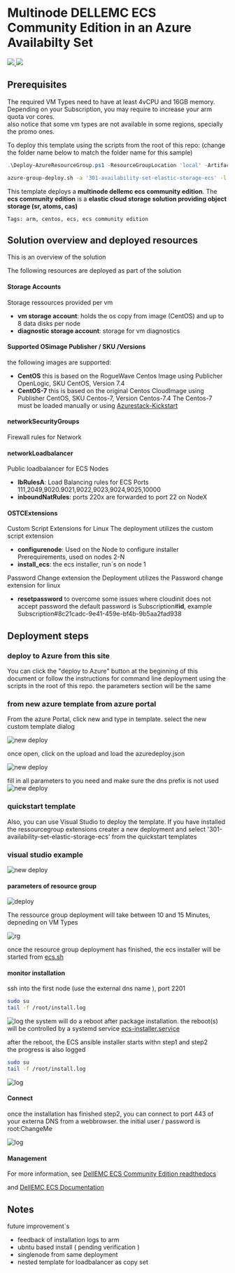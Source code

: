 # Multinode DELLEMC ECS Community Edition in an Azure Availabilty Set

<a href="https://portal.local.azurestack.external/#create/Microsoft.Template/uri/https%3A%2F%2Fraw.githubusercontent.com%2FAzure%2Fazurestack-quickstart-templates%2Fmaster%2F301-availability-set-elastic-storage-ecs%2Fazuredeploy.json" target="_blank">
<img src="images/deploytoasdk.png"/>
</a>
<a href="http://armviz.io/#/?load=https%3A%2F%2Fraw.githubusercontent.com%2FAzure%2Fazurestack-quickstart-templates%2Fmaster%2F301-availability-set-elastic-storage-ecs%2Fazuredeploy.json" target="_blank">
<img src="https://raw.githubusercontent.com/Azure/azure-quickstart-templates/master/1-CONTRIBUTION-GUIDE/images/visualizebutton.png"/>
</a>

## Prerequisites
The required VM Types need to have at least 4vCPU and 16GB memory.
Depending on your Subscription, you may require to increase your arm quota vor cores.  
also notice that some vm types are not available in some regions, specially the promo ones.  


To deploy this template using the scripts from the root of this repo: (change the folder name below to match the folder name for this sample)

```PowerShell
.\Deploy-AzureResourceGroup.ps1 -ResourceGroupLocation 'local' -ArtifactsStagingDirectory '301-availability-set-elastic-storage-ecs'
```
```bash
azure-group-deploy.sh -a '301-availability-set-elastic-storage-ecs' -l local
```

This template deploys a **multinode dellemc ecs community edition**. The **ecs community edition** is a **elastic cloud storage solution providing object storage (sr, atoms, cas)**

`Tags: arm, centos, ecs, ecs community edition`

## Solution overview and deployed resources

This is an overview of the solution

The following resources are deployed as part of the solution

#### Storage Accounts 

Storage ressources provided per vm

+ **vm storage account**: holds the os copy from image (CentOS) and up to 8 data disks per node
+ **diagnostic storage account**: storage for vm diagnostics

#### Supported OSimage Publisher / SKU /Versions
the following images are supported:
+ **CentOS** this is based on the RogueWave Centos Image using Publicher OpenLogic, SKU CentOS, Version 7.4
+ **CentOS-7** this is based on the original Centos CloudImage using Publisher CentOS, SKU Centos-7, Version Centos-7.4 
The Centos-7 must be loaded manually or using [Azurestack-Kickstart](https://github.com/bottkars/Azurestack-Kickstart)

#### networkSecurityGroups

Firewall rules for Network

#### networkLoadbalancer
Public loadbalancer for ECS Nodes
+ **lbRulesA**: Load Balancing rules for ECS Ports 111,2049,9020.9021,9022,9023,9024,9025,10000
+ **inboundNatRules**: ports 220x are forwarded to port 22 on NodeX

#### OSTCExtensions
Custom Script Extensions for Linux
The deployment utilizes the custom script extension 
+ **configurenode**: Used on the Node to configure installer Prerequirements, used on nodes 2-N
+ **install_ecs**: the ecs installer, run´s on node 1

Password Change extension
the Deployment utilizes the Password change extension for linux
+ **resetpassword** to overcome some issues where cloudinit does not accept password
the default password is Subscription#**id**, example Subscription#8c21cadc-9e41-459e-bf4b-9b5aa2fad938

## Deployment steps

### deploy to Azure from this site
You can click the "deploy to Azure" button at the beginning of this document or follow the instructions for command line deployment using the scripts in the root of this repo.
the parameters section will be the same 

### from new azure template from azure portal
From the azure Portal, click new and type in template.
select the new custom template dialog

![new deploy](images/template_new.png "new template from azure portal")  


once open, click on the upload and load the azuredeploy.json

![new deploy](images/template_load.png "new template from azure portal")  


fill in all parameters to you need and make sure the dns prefix is not used 
![new deploy](images/template_edit.png "new template from azure portal")  
### quickstart template 


Also, you can use Visual Studio to deploy the template. If you have installed the ressourcegroup extensions creater a new deployment and select '301-availability-set-elastic-storage-ecs' from the quickstart templates


### visual studio example

![new deploy](images/new_rg.png "Create new deployment from Visual Studio")

#### parameters of resource group
![deploy](images/rg_parameter.png "parameters for resource group")

The ressource group deployment will take between 10 and 15 Minutes, depneding on VM Types

![rg](images/rg_done.png "parameters for resource group")

once the resource group deployment has finished, the ecs installer will be started from
[ecs.sh](scripts/ecs.sh)

#### monitor installation
ssh into the first node (use the external dns name ), port 2201
```bash
sudo su
tail -f /root/install.log
```
![log](images/log.png "installation logs")
the system will do a reboot after package installation.
the reboot(s) will be controlled by a systemd service [ecs-installer.service](scripts/ecs-installer.service)

after the reboot, the ECS ansible installer starts withn step1 and step2  
the progress is also logged 
```bash
sudo su
tail -f /root/install.log
```
![log](images/ansible.png "ansible logger")

#### Connect

once the installation has finished step2, you can connect to port 443 of your externa DNS from a webbrowser. 
the initial user / password is root:ChangeMe

![log](images/dashboard.png "ECS Dashboard")


#### Management

For more information, see
[DellEMC ECS Community Edition readthedocs](http://ecsce.readthedocs.io/en/latest/installation/ECS-Installation.html)

and 
[DellEMC ECS Documentation](https://community.emc.com/docs/DOC-56978)

## Notes

future improvement´s
+ feedback of installation logs to arm
+ ubntu based install ( pending verification )
+ singlenode from same deployment
+ nested template for loadbalancer as copy set